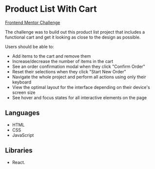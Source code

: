 # Product List With Cart

[Frontend Mentor Challenge](https://www.frontendmentor.io/challenges/product-list-with-cart-5MmqLVAp_d)

The challenge was to build out this product list project that includes a functional cart and get it looking as close to the design as possible.

Users should be able to:
* Add items to the cart and remove them
* Increase/decrease the number of items in the cart
* See an order confirmation modal when they click "Confirm Order"
* Reset their selections when they click "Start New Order"
* Navigate the whole project and perform all actions using only their keyboard
* View the optimal layout for the interface depending on their device's screen size
* See hover and focus states for all interactive elements on the page

## Languages

* HTML
* CSS
* JavaScript

## Libraries

* React.